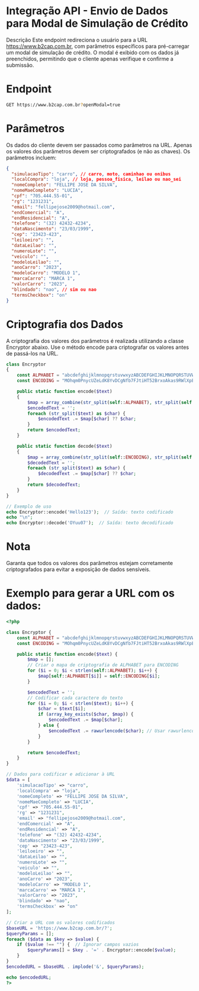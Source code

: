 # Integração API - Envio de Dados para Modal de Simulação de Crédito
Descrição
Este endpoint redireciona o usuário para a URL https://www.b2cap.com.br, com parâmetros específicos para pré-carregar um modal de simulação de crédito. O modal é exibido com os dados já preenchidos, permitindo que o cliente apenas verifique e confirme a submissão.

# Endpoint
```bash
GET https://www.b2cap.com.br?openModal=true
```
# Parâmetros
Os dados do cliente devem ser passados como parâmetros na URL. Apenas os valores dos parâmetros devem ser criptografados (e não as chaves). Os parâmetros incluem:

```json
{
  "simulacaoTipo": "carro", // carro, moto, caminhao ou onibus
  "localCompra": "loja", // loja, pessoa_fisica, leilao ou nao_sei
  "nomeCompleto": "FELLIPE JOSE DA SILVA",
  "nomeMaeCompleto": "LUCIA",
  "cpf": "705.444.55-01",
  "rg": "1231231",
  "email": "fellipejose2009@hotmail.com",
  "endComercial": "A",
  "endResidencial": "A",
  "telefone": "(32) 42432-4234",
  "dataNascimento": "23/03/1999",
  "cep": "23423-423",
  "leiloeiro": "",
  "dataLeilao": "",
  "numeroLote": "",
  "veiculo": "",
  "modeloLeilao": "",
  "anoCarro": "2023",
  "modeloCarro": "MODELO 1",
  "marcaCarro": "MARCA 1",
  "valorCarro": "2023",
  "blindado": "nao", // sim ou nao
  "termsCheckbox": "on"
}
```

# Criptografia dos Dados
A criptografia dos valores dos parâmetros é realizada utilizando a classe Encryptor abaixo. Use o método encode para criptografar os valores antes de passá-los na URL.

```php
class Encryptor
{
    const ALPHABET = "abcdefghijklmnopqrstuvwxyzABCDEFGHIJKLMNOPQRSTUVWXYZ0123456789";
    const ENCODING = "MOhqm0PnycUZeLdK8YvDCgNfb7FJtiHT52BrxoAkas9RWlXpEujSGI64VzQ31w";

    public static function encode($text)
    {
        $map = array_combine(str_split(self::ALPHABET), str_split(self::ENCODING));
        $encodedText = '';
        foreach (str_split($text) as $char) {
            $encodedText .= $map[$char] ?? $char;
        }
        return $encodedText;
    }

    public static function decode($text)
    {
        $map = array_combine(str_split(self::ENCODING), str_split(self::ALPHABET));
        $decodedText = '';
        foreach (str_split($text) as $char) {
            $decodedText .= $map[$char] ?? $char;
        }
        return $decodedText;
    }
}

// Exemplo de uso
echo Encryptor::encode('Hello123');  // Saída: texto codificado
echo "\n";
echo Encryptor::decode('OYuu07');  // Saída: texto decodificado
```
# Nota
Garanta que todos os valores dos parâmetros estejam corretamente criptografados para evitar a exposição de dados sensíveis.


# Exemplo para gerar a URL com os dados:
```php
<?php

class Encryptor {
    const ALPHABET = "abcdefghijklmnopqrstuvwxyzABCDEFGHIJKLMNOPQRSTUVWXYZ0123456789";
    const ENCODING = "MOhqm0PnycUZeLdK8YvDCgNfb7FJtiHT52BrxoAkas9RWlXpEujSGI64VzQ31w";

    public static function encode($text) {
        $map = [];
        // Criar o mapa de criptografia de ALPHABET para ENCODING
        for ($i = 0; $i < strlen(self::ALPHABET); $i++) {
            $map[self::ALPHABET[$i]] = self::ENCODING[$i];
        }

        $encodedText = '';
        // Codificar cada caractere do texto
        for ($i = 0; $i < strlen($text); $i++) {
            $char = $text[$i];
            if (array_key_exists($char, $map)) {
                $encodedText .= $map[$char];
            } else {
                $encodedText .= rawurlencode($char); // Usar rawurlencode para caracteres especiais
            }
        }

        return $encodedText;
    }
}

// Dados para codificar e adicionar à URL
$data = [
    'simulacaoTipo' => "carro",
    'localCompra' => "loja",
    'nomeCompleto' => "FELLIPE JOSE DA SILVA",
    'nomeMaeCompleto' => "LUCIA",
    'cpf' => "705.444.55-01",
    'rg' => "1231231",
    'email' => "fellipejose2009@hotmail.com",
    'endComercial' => "A",
    'endResidencial' => "A",
    'telefone' => "(32) 42432-4234",
    'dataNascimento' => "23/03/1999",
    'cep' => "23423-423",
    'leiloeiro' => "",
    'dataLeilao' => "",
    'numeroLote' => "",
    'veiculo' => "",
    'modeloLeilao' => "",
    'anoCarro' => "2023",
    'modeloCarro' => "MODELO 1",
    'marcaCarro' => "MARCA 1",
    'valorCarro' => "2023",
    'blindado' => "nao",
    'termsCheckbox' => "on"
];

// Criar a URL com os valores codificados
$baseURL = 'https://www.b2cap.com.br/?';
$queryParams = [];
foreach ($data as $key => $value) {
    if ($value !== "") {  // Ignorar campos vazios
        $queryParams[] = $key . '=' . Encryptor::encode($value);
    }
}
$encodedURL = $baseURL . implode('&', $queryParams);

echo $encodedURL;
?>
```

